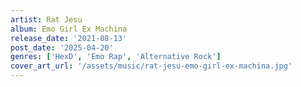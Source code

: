 ```yaml
---
artist: Rat Jesu
album: Emo Girl Ex Machina
release_date: '2021-08-13'
post_date: '2025-04-20'
genres: ['HexD', 'Emo Rap', 'Alternative Rock']
cover_art_url: '/assets/music/rat-jesu-emo-girl-ex-machina.jpg'
---
```

